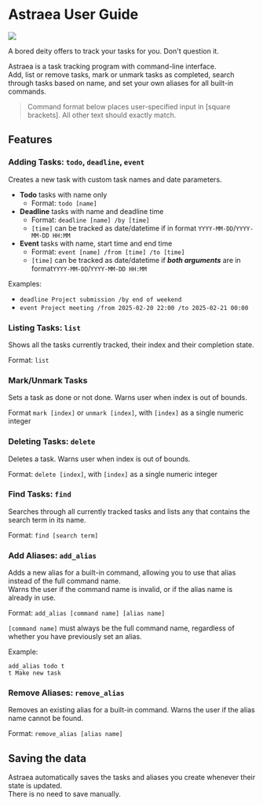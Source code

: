 # Astraea User Guide

![](https://changjy81.github.io/ip/Ui.png)

A bored deity offers to track your tasks for you. Don't question it.

Astraea is a task tracking program with command-line interface.   
Add, list or remove tasks, mark or unmark tasks as
completed, search through tasks based on name, and set your own aliases for all built-in commands.

>Command format below places user-specified input in [square brackets]. All other text should exactly match.

## Features

### Adding Tasks: `todo`, `deadline`, `event`

Creates a new task with custom task names and date parameters.

- **Todo** tasks with name only
  - Format: `todo [name]`
- **Deadline** tasks with name and deadline time
  - Format: `deadline [name] /by [time]`
  - `[time]` can be tracked as date/datetime if in format `YYYY-MM-DD`/`YYYY-MM-DD HH:MM`
- **Event** tasks with name, start time and end time
  - Format: `event [name] /from [time] /to [time]`
  - `[time]` can be tracked as date/datetime if **_both arguments_** are in format`YYYY-MM-DD`/`YYYY-MM-DD HH:MM`

Examples: 
- `deadline Project submission /by end of weekend`
- `event Project meeting /from 2025-02-20 22:00 /to 2025-02-21 00:00`

### Listing Tasks: `list`

Shows all the tasks currently tracked, their index and their completion state.

Format: `list`

### Mark/Unmark Tasks

Sets a task as done or not done. Warns user when index is out of bounds.

Format `mark [index]` or `unmark [index]`, with `[index]` as a single numeric integer

### Deleting Tasks: `delete`

Deletes a task. Warns user when index is out of bounds.

Format: `delete [index]`, with `[index]` as a single numeric integer

### Find Tasks: `find`

Searches through all currently tracked tasks and lists any that contains the search term in its name.

Format: `find [search term]`

### Add Aliases: `add_alias`

Adds a new alias for a built-in command, allowing you to use that alias instead of the full command name.  
Warns the user if the command name is invalid, or if the alias name is already in use.

Format: `add_alias [command name] [alias name]`

`[command name]` must always be the full command name, regardless of whether you have previously set an alias.

Example:
```angular2html
add_alias todo t
t Make new task
```

### Remove Aliases: `remove_alias`

Removes an existing alias for a built-in command. Warns the user if the alias name cannot be found.  

Format: `remove_alias [alias name]`

## Saving the data

Astraea automatically saves the tasks and aliases you create whenever their state is updated.  
There is no need to save manually.